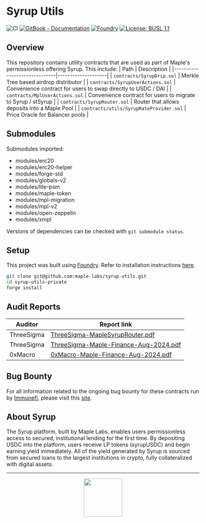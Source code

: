 # Syrup Utils

![CI](https://github.com/maple-labs/syrup-utils/actions/workflows/ci.yml/badge.svg)
[![GitBook - Documentation](https://img.shields.io/badge/GitBook-Documentation-orange?logo=gitbook&logoColor=white)](https://syrup.gitbook.io/syrup)
[![Foundry][foundry-badge]][foundry]
[![License: BUSL 1.1](https://img.shields.io/badge/License-BUSL%201.1-blue.svg)](https://github.com/maple-labs/syrup-utils/blob/main/LICENSE)

[foundry]: https://getfoundry.sh/
[foundry-badge]: https://img.shields.io/badge/Built%20with-Foundry-FFDB1C.svg

## Overview

This repository contains utility contracts that are used as part of Maple's permissionless offering Syrup. This include:
| Path                         | Description |
|------------------------------|--------------------|
| `contracts/SyrupDrip.sol` | Merkle Tree based airdrop distributor |
| `contracts/SyrupUserActions.sol` | Convenience contract for users to swap directly to USDC / DAI |
| `contracts/MplUserActions.sol` | Convenience contract for users to migrate to Syrup / stSyrup |
| `contracts/SyrupRouter.sol` | Router that allows deposits into a Maple Pool |
| `contracts/utils/SyrupRateProvider.sol` | Price Oracle for Balancer pools |
## Submodules

Submodules imported:
* modules/erc20
* modules/erc20-helper
* modules/forge-std
* modules/globals-v2
* modules/lite-psm
* modules/maple-token
* modules/mpl-migration
* modules/mpl-v2
* modules/open-zeppelin
* modules/xmpl

Versions of dependencies can be checked with `git submodule status`.

## Setup

This project was built using [Foundry](https://book.getfoundry.sh/). Refer to installation instructions [here](https://github.com/foundry-rs/foundry#installation).

```sh
git clone git@github.com:maple-labs/syrup-utils.git
cd syrup-utils-private
forge install
```

## Audit Reports

| Auditor | Report link |
|---|---|
| ThreeSigma | [ThreeSigma-MapleSyrupRouter.pdf](https://github.com/maple-labs/syrup-utils-private/blob/main/audits/ThreeSigma-MapleSyrupRouter.pdf) |
| ThreeSigma | [ThreeSigma-Maple-Finance-Aug-2024.pdf](https://github.com/maple-labs/syrup-utils-private/blob/main/audits/ThreeSigma-Maple-Finance-Aug-2024.pdf) |
| 0xMacro | [0xMacro-Maple-Finance-Aug-2024.pdf](https://github.com/maple-labs/syrup-utils-private/blob/main/audits/0xMacro-Maple-Finance-Aug-2024.pdf) |


## Bug Bounty

For all information related to the ongoing bug bounty for these contracts run by [Immunefi](https://immunefi.com/), please visit this [site](https://immunefi.com/bounty/maple/).

## About Syrup

The Syrup platform, built by Maple Labs, enables users permissionless access to secured,
institutional lending for the first time. By depositing USDC into the platform, users receive
LP tokens (syrupUSDC) and begin earning yield immediately. All of the yield generated by
Syrup is sourced from secured loans to the largest institutions in crypto, fully collateralized
with digital assets.

---

<p align="center">
  <img src="https://github.com/maple-labs/syrup-router/assets/16119563/383319bd-2bba-4574-9e9f-375f391cd69b" height="100" />
</p>

